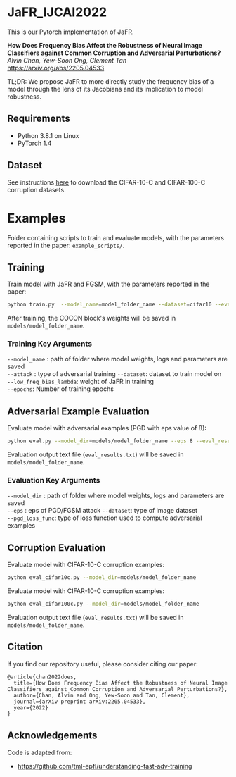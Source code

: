 # JaFR_IJCAI2022
This is our Pytorch implementation of JaFR. 

**How Does Frequency Bias Affect the Robustness of Neural Image Classifiers against Common Corruption and Adversarial Perturbations?**<br>
*Alvin Chan, Yew-Soon Ong, Clement Tan*<br>
https://arxiv.org/abs/2205.04533

TL;DR: We propose JaFR to more directly study the frequency bias of a model through the lens of its Jacobians and its implication to model robustness.


## Requirements
- Python 3.8.1 on Linux
- PyTorch 1.4


## Dataset
See instructions [here](https://github.com/hendrycks/robustness) to download the CIFAR-10-C and CIFAR-100-C corruption datasets.


# Examples
Folder containing scripts to train and evaluate models, with the parameters reported in the paper: `example_scripts/`.  

## Training
Train model with JaFR and FGSM, with the parameters reported in the paper:  
```bash
python train.py  --model_name=model_folder_name --dataset=cifar10 --eval_early_stopped_model --attack=fgsm --eps=8 --attack_init=zero --epochs=30 --grad_align_cos_lambda=0 --lr_max=0.30 --low_freq_bias_lambda=0.001  --seed=1
```  
After training, the COCON block's weights will be saved in `models/model_folder_name`.

### Training Key Arguments
`--model_name` : path of folder where model weights, logs and parameters are saved  
`--attack` : type of adversarial training
`--dataset`: dataset to train model on  
`--low_freq_bias_lambda`: weight of JaFR in training    
`--epochs`: Number of training epochs      


## Adversarial Example Evaluation
Evaluate model with adversarial examples (PGD with eps value of 8):  
```bash
python eval.py --model_dir=models/model_folder_name --eps 8 --eval_results_filename=eval_results.txt
```  
Evaluation output text file (`eval_results.txt`) will be saved in `models/model_folder_name`.

### Evaluation Key Arguments
`--model_dir` : path of folder where model weights, logs and parameters are saved  
`--eps` : eps of PGD/FGSM attack
`--dataset`: type of image dataset   
`--pgd_loss_func`: type of loss function used to compute adversarial examples    


## Corruption Evaluation
Evaluate model with CIFAR-10-C corruption examples:  
```bash
python eval_cifar10c.py --model_dir=models/model_folder_name
```  


Evaluate model with CIFAR-10-C corruption examples:  
```bash
python eval_cifar100c.py --model_dir=models/model_folder_name
```  
Evaluation output text file (`eval_results.txt`) will be saved in `models/model_folder_name`.



## Citation
If you find our repository useful, please consider citing our paper:

```
@article{chan2022does,
  title={How Does Frequency Bias Affect the Robustness of Neural Image Classifiers against Common Corruption and Adversarial Perturbations?},
  author={Chan, Alvin and Ong, Yew-Soon and Tan, Clement},
  journal={arXiv preprint arXiv:2205.04533},
  year={2022}
}
```


## Acknowledgements
Code is adapted from:
- https://github.com/tml-epfl/understanding-fast-adv-training